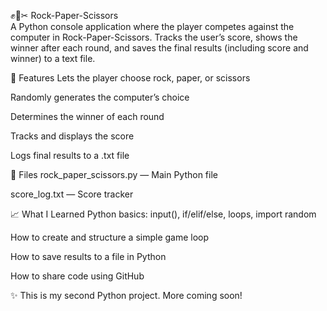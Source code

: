 ✊📄✂ Rock-Paper-Scissors                                                                                                                                                  
A Python console application where the player competes against the computer in Rock-Paper-Scissors. Tracks the user’s score, shows the winner after each round, and saves the final results (including score and winner) to a text file.

🚀 Features
Lets the player choose rock, paper, or scissors

Randomly generates the computer’s choice

Determines the winner of each round

Tracks and displays the score

Logs final results to a .txt file

📁 Files
rock_paper_scissors.py — Main Python file

score_log.txt — Score tracker

📈 What I Learned
Python basics: input(), if/elif/else, loops, import random

How to create and structure a simple game loop

How to save results to a file in Python

How to share code using GitHub

✨ This is my second Python project. More coming soon!
